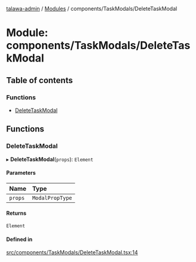 [talawa-admin](../README.md) / [Modules](../modules.md) / components/TaskModals/DeleteTaskModal

# Module: components/TaskModals/DeleteTaskModal

## Table of contents

### Functions

- [DeleteTaskModal](components_TaskModals_DeleteTaskModal.md#deletetaskmodal)

## Functions

### DeleteTaskModal

▸ **DeleteTaskModal**(`props`): `Element`

#### Parameters

| Name | Type |
| :------ | :------ |
| `props` | `ModalPropType` |

#### Returns

`Element`

#### Defined in

[src/components/TaskModals/DeleteTaskModal.tsx:14](https://github.com/PalisadoesFoundation/talawa-admin/blob/b619a0d/src/components/TaskModals/DeleteTaskModal.tsx#L14)

